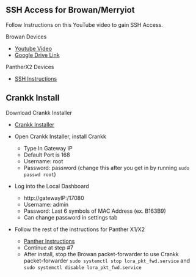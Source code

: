## SSH Access for Browan/Merryiot

Follow Instructions on this YouTube video to gain SSH Access. 

Browan Devices
  - [Youtube Video](https://www.youtube.com/watch?v=bkl76iK-WAo) 
  - [Google Drive Link](https://drive.google.com/drive/folders/1xxxJP7udmXkyyLGqBmzz7l15Ing898cl) 

PantherX2 Devices
  - [SSH Instructions](https://github.com/sicXnull/pantherx2_merryiot) 


## Crankk Install

Download Crankk Installer

- [Crankk Installer](https://crankk.io/downloads/) 

- Open Crankk Installer, install Crankk
  - Type In Gateway IP
  - Default Port is 168
  - Username: root
  - Password: password (change this after you get in by running `sudo passwd root`)
 

- Log into the Local Dashboard
  - http://gatewayIP:/17080
  - Username: admin
  - Password: Last 6 symbols of MAC Address (ex. B163B9)
  - Can change password in settings tab

- Follow the rest of the instructions for Panther X1/X2
  - [Panther Instructions](https://crankk.io/crankk-official-guide-for-onboarding-a-panther-x1-x2-gateway/) 
  - Continue at step #7
  - After install, stop the Browan packet-forwarder to use Crankk packet-forwarder `sudo systemctl stop lora_pkt_fwd.service` and `sudo systemctl disable lora_pkt_fwd.service`



